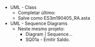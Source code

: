 - UML - Class
	- Completar último:
	- Salve como ES3m190405_RA.asta
- UML - Sequence Diagrams
	- Neste mesmo projeto:
		- Diagram | Sequence...
		- SQ01a - Emitir Saldo.
<!--stackedit_data:
eyJoaXN0b3J5IjpbMTM2MjI1MDgyXX0=
-->